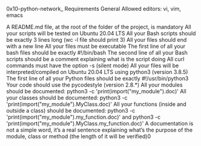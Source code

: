 0x10-python-network_ Requirements General Allowed editors: vi, vim, emacs

A README.md file, at the root of the folder of the project, is mandatory All your scripts will be tested on Ubuntu 20.04 LTS All your Bash scripts should be exactly 3 lines long (wc -l file should print 3) All your files should end with a new line All your files must be executable The first line of all your bash files should be exactly #!/bin/bash The second line of all your Bash scripts should be a comment explaining what is the script doing All curl commands must have the option -s (silent mode) All your files will be interpreted/compiled on Ubuntu 20.04 LTS using python3 (version 3.8.5) The first line of all your Python files should be exactly #!/usr/bin/python3 Your code should use the pycodestyle (version 2.8.*) All your modules should be documented: python3 -c 'print(import("my_module").doc)' All your classes should be documented: python3 -c 'print(import("my_module").MyClass.doc)' All your functions (inside and outside a class) should be documented: python3 -c 'print(import("my_module").my_function.doc)' and python3 -c 'print(import("my_module").MyClass.my_function.doc)' A documentation is not a simple word, it’s a real sentence explaining what’s the purpose of the module, class or method (the length of it will be verified)0
